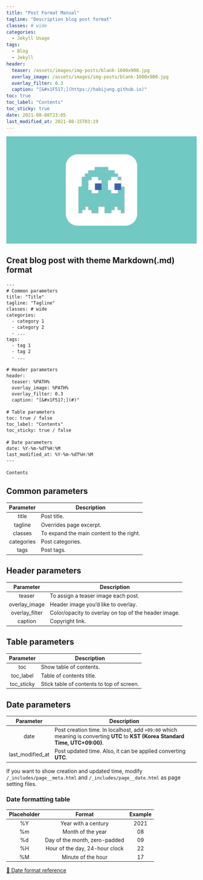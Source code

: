 ```yaml
---
title: "Post Format Manual"
tagline: "Description blog post format"
classes: # wide
categories:
  - Jekyll Usage
tags:
  - Blog
  - Jekyll
header:
  teaser: /assets/images/img-posts/blank-1600x900.jpg
  overlay_image: /assets/images/img-posts/blank-1600x900.jpg
  overlay_filter: 0.3
  caption: "[&#x1F517;](https://habijung.github.io)"
toc: true
toc_label: "Contents"
toc_sticky: true
date: 2021-08-08T23:05
last_modified_at: 2021-08-15T03:19
---
```



![Thumbnail](/assets/images/img-posts/blank-1600x900.jpg)

## Creat blog post with theme **Markdown(.md)** format

```
---
# Common parameters
title: "Title"
tagline: "Tagline"
classes: # wide
categories:
  - category 1
  - category 2
  - ...
tags:
  - tag 1
  - tag 2
  - ...

# Header parameters
header:
  teaser: %PATH%
  overlay_image: %PATH%
  overlay_filter: 0.3
  caption: "[&#x1F517;](#)"

# Table parameters
toc: true / false
toc_label: "Contents"
toc_sticky: true / false

# Date parameters
date: %Y-%m-%dT%H:%M
last_modified_at: %Y-%m-%dT%H:%M
---

Contents
```

## Common parameters

| Parameter | Description |
| :-------: | ----------- |
| title | Post title. |
| tagline | Overrides page excerpt. |
| classes | To expand the main content to the right. |
| categories | Post categories. |
| tags | Post tags. |


## Header parameters

| Parameter | Description |
| :-------: | ----------- |
| teaser | To assign a teaser image each post. |
| overlay_image | Header image you’d like to overlay. |
| overlay_filter | Color/opacity to overlay on top of the header image. |
| caption | Copyright link. |


## Table parameters

| Parameter | Description |
| :-------: | ----------- |
| toc | Show table of contents. |
| toc_label | Table of contents title. |
| toc_sticky | Stick table of contents to top of screen. |


## Date parameters

| Parameter | Description |
| :-------: | ----------- |
| date | Post creation time. In localhost, add `+09:00` which meaning is converting **UTC** to **KST (Korea Standard Time, UTC+09:00)**. |
| last_modified_at | Post updated time. Also, it can be applied converting **UTC**. |

If you want to show creation and updated time, modify `/_includes/page__meta.html` and `/_includes/page__date.html` as page setting files.

### Date formatting table

| Placeholder | Format | Example |
| :---------: | :----: | :-----: |
| %Y | Year with a century | 2021 |
| %m | Month of the year | 08 |
| %d | Day of the month, zero-padded | 09 |
| %H | Hour of the day, 24-hour clock | 22 |
| %M | Minute of the hour | 17 |

[&#x1F517; Date format reference](https://blog.yena.io/studynote/2017/11/06/Date-Formatting.html)
